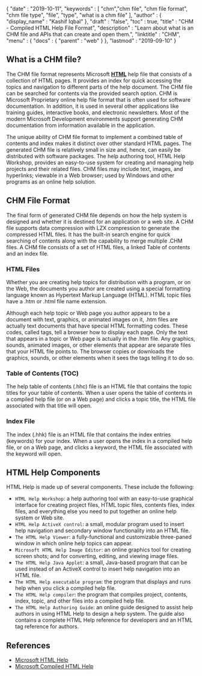 {
  "date" : "2019-10-11",
  "keywords" : [ "chm","chm file", "chm file format", "chm file type", "file", "type", "what is a chm file" ],
  "author" : {
    "display_name" : "Kashif Iqbal"
  },
  "draft" : "false",
  "toc" : true,
  "title" : "CHM - Compiled HTML Help File Format",
  "description" : "Learn about what is an CHM file and APIs that can create and open them.",
  "linktitle" : "CHM",
  "menu" : {
    "docs" : {
      "parent" : "web"
    }
  },
  "lastmod" : "2019-09-10"
}

## What is a CHM file?

The CHM file format represents Microsoft **[HTML](/web/html/)** help file that consists of a collection of HTML pages. It provides an index for quick accessing the topics and navigation to different parts of the help document. The CHM file can be searched for contents via the provided search option. CHM is Microsoft Proprietary online help file format that is often used for software documentation. In addition, it is used in several other applications like training guides, interactive books, and electronic newsletters. Most of the modern Microsoft Development environments support generating CHM documentation from information available in the application.

The unique ability of CHM file format to implement a combined table of contents and index makes it distinct over other standard HTML pages. The generated CHM file is relatively small in size and, hence, can easily be distributed with software packages. The help authoring tool, HTML Help Workshop, provides an easy-to-use system for creating and managing help projects and their related files. CHM files may include text, images, and hyperlinks; viewable in a Web browser; used by Windows and other programs as an online help solution.

## CHM File Format

The final form of generated CHM file depends on how the help system is designed and whether it is destined for an application or a web site. A CHM file supports data compression with LZX compression to generate the compressed HTML files. It has the built-in search engine for quick searching of contents along with the capability to merge multiple .CHM files. A CHM file consists of a set of HTML files, a linked Table of contents and an index file.

### HTML Files

Whether you are creating help topics for distribution with a program, or on the Web, the documents you author are created using a special formatting language known as Hypertext Markup Language (HTML). HTML topic files have a .htm or .html file name extension.

Although each help topic or Web page you author appears to be a document with text, graphics, or animated images on it, .htm files are actually text documents that have special HTML formatting codes. These codes, called tags, tell a browser how to display each page. Only the text that appears in a topic or Web page is actually in the .htm file. Any graphics, sounds, animated images, or other elements that appear are separate files that your HTML file points to. The browser copies or downloads the graphics, sounds, or other elements when it sees the tags telling it to do so.

### Table of Contents (TOC)
The help table of contents (.hhc) file is an HTML file that contains the topic titles for your table of contents. When a user opens the table of contents in a compiled help file (or on a Web page) and clicks a topic title, the HTML file associated with that title will open.

### Index File
The index (.hhk) file is an HTML file that contains the index entries (keywords) for your index. When a user opens the index in a compiled help file, or on a Web page, and clicks a keyword, the HTML file associated with the keyword will open.

## HTML Help Components

HTML Help is made up of several components. These include the following:

* `HTML Help Workshop`: a help authoring tool with an easy-to-use graphical interface for creating project files, HTML topic files, contents files, index files, and everything else you need to put together an online help system or Web site.
* `HTML Help ActiveX control`: a small, modular program used to insert help navigation and secondary window functionality into an HTML file.
* `The HTML Help Viewer`: a fully-functional and customizable three-paned window in which online help topics can appear.
* `Microsoft HTML Help Image Editor`: an online graphics tool for creating screen shots; and for converting, editing, and viewing image files.
* `The HTML Help Java Applet`: a small, Java-based program that can be used instead of an ActiveX control to insert help navigation into an HTML file.
* `The HTML Help executable program`: the program that displays and runs help when you click a compiled help file.
* `The HTML Help compiler`: the program that compiles project, contents, index, topic, and other files into a compiled help file.
* `The HTML Help Authoring Guide`: an online guide designed to assist help authors in using HTML Help to design a help system. The guide also contains a complete HTML Help reference for developers and an HTML tag reference for authors.

## References

* [Microsoft HTML Help](https://learn.microsoft.com/en-us/previous-versions/windows/desktop/htmlhelp/microsoft-html-help-1-4-sdk)
* [Microsoft Compiled HTML Help](https://en.wikipedia.org/wiki/Microsoft_Compiled_HTML_Help)
